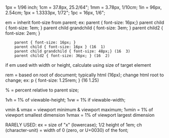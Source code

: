   1px = 1/96 inch;
  1cm = 37.8px, 25.2/64";
  1mm = 3.78px, 1/10cm;
  1in = 96px, 2.54cm;
  1px = 1.3333px, 1/72";
  1pc = 16px, 1/6";

  em = inherit font-size from parent;
    ex: parent { font-size: 16px;}
        parent child { font-size: 1em; }
        parent child grandchild { font-size: 3em; }
        parent child2 { font-size: 2em; }

        parent { font-size: 16px; }
        parent child { font-size: 16px } (16  1)
        parent child grandchild { font-size: 48px;} (16  3)
        parent child2 { font-size: 36px; } (16  2)
  if em used with width or height, calculate using size of target element

  rem = based on root of document; typically html (16px); change html root to change;
    ex: p { font-size: 1.25rem; } (16  1.25)

  % = percent relative to parent size;

  1vh = 1% of viewable-height;
  1vw = 1% if viewable-width;

  vmin & vmax = viewport minimum & viewport maximum;
    1vmin = 1% of viewport smallest dimension
    1vmax = 1% of viewport largest dimension

  RARELY USED:
  ex = size of "x" (lowercase); 1/2 height of 1em;
  ch (character-unit) = width of 0 (zero, or U+0030) of the font;
